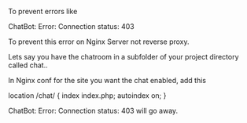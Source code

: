 To prevent errors like

ChatBot: Error: Connection status: 403

To prevent this error on Nginx Server not reverse proxy.

Lets say you have the chatroom in a subfolder of your project directory called chat.. 

In Nginx conf for the site you want the chat enabled, add this

location /chat/ {
    index index.php;
    autoindex on;
}

ChatBot: Error: Connection status: 403 will go away.

